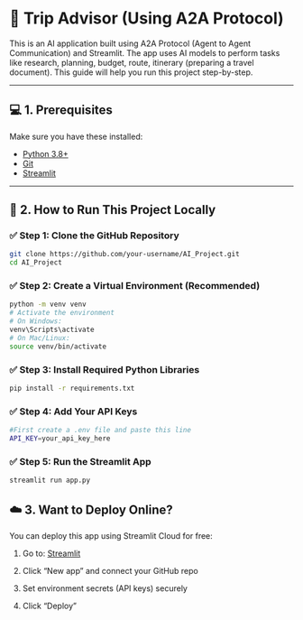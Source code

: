 # 🌟 Trip Advisor (Using A2A Protocol)

This is an AI application built using A2A Protocol (Agent to Agent Communication) and Streamlit. The app uses AI models to perform tasks like research, planning, budget, route, itinerary (preparing a travel document). This guide will help you run this project step-by-step.

-----
## 💻 1. Prerequisites

Make sure you have these installed:

- [Python 3.8+](https://www.python.org/downloads/)
- [Git](https://git-scm.com/downloads)
- [Streamlit](https://streamlit.io)

---
## 🚀 2. How to Run This Project Locally

### ✅ Step 1: Clone the GitHub Repository

```bash
git clone https://github.com/your-username/AI_Project.git
cd AI_Project
```

### ✅ Step 2: Create a Virtual Environment (Recommended)

```bash
python -m venv venv
# Activate the environment
# On Windows:
venv\Scripts\activate
# On Mac/Linux:
source venv/bin/activate
```

### ✅ Step 3: Install Required Python Libraries

```bash
pip install -r requirements.txt
```

### ✅ Step 4: Add Your API Keys

```bash
#First create a .env file and paste this line
API_KEY=your_api_key_here
```

### ✅ Step 5: Run the Streamlit App

```bash
streamlit run app.py
```

## ☁️ 3. Want to Deploy Online?

You can deploy this app using Streamlit Cloud for free:

1. Go to: [Streamlit](https://streamlit.io/cloud)

2. Click “New app” and connect your GitHub repo

3. Set environment secrets (API keys) securely

4. Click “Deploy”
